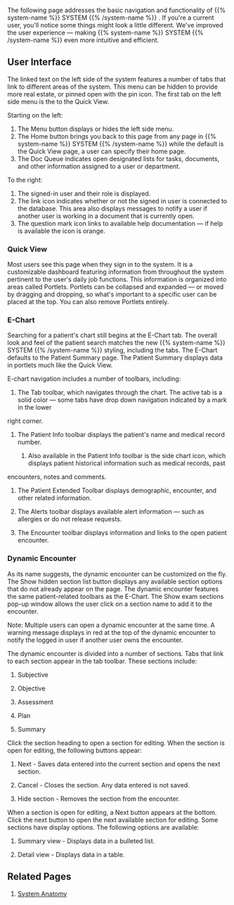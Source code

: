 The following page addresses the basic navigation and functionality of {{% system-name %}} SYSTEM {{% /system-name %}} . If you're a current user, you'll notice some things might look a little different. We've improved the user experience — making {{% system-name %}} SYSTEM {{% /system-name %}} even more intuitive and efficient.



## User Interface

The linked text on the left side of the system features a number of tabs that link to different areas of the system. This menu can be hidden to provide more real estate, or pinned open with the pin icon. The first tab on the left side menu is the to the Quick View.

Starting on the left:

1. The Menu button displays or hides the left side menu.
2. The Home button brings you back to this page from any page in {{% system-name %}} SYSTEM {{% /system-name %}} while the default is the Quick View page, a user can specify their home page.
3. The Doc Queue indicates open designated lists for tasks, documents, and other information assigned to a user or department.

To the right:

1. The signed-in user and their role is displayed.
2. The link icon indicates whether or not the signed in user is connected to the database. This area also displays messages to notify a user if another user is working in a document that is currently open.
3. The question mark icon links to available help documentation — if help is available the icon is orange.



### Quick View

Most users see this page when they sign in to the system. It is a customizable dashboard featuring information from throughout the system pertinent to the user's daily job functions. This information is organized into areas called Portlets. Portlets can be collapsed and expanded — or moved by dragging and dropping, so what's important to a specific user can be placed at the top. You can also remove Portlets entirely.

### E-Chart

Searching for a patient's chart still begins at the E-Chart tab. The overall look and feel of the patient search matches the new {{% system-name %}} SYSTEM {{% /system-name %}} styling, including the tabs. The E-Chart defaults to the Patient Summary page. The Patient Summary displays data in portlets much like the Quick View.

E-chart navigation includes a number of toolbars, including:

1. The Tab toolbar, which navigates through the chart. The active tab is a solid color — some tabs have drop down navigation indicated by a mark in the lower

right corner.

1. The Patient Info toolbar displays the patient's name and medical record number.

    1. Also available in the Patient Info toolbar is the side chart icon, which displays patient historical information such as medical records, past

encounters, notes and comments.

1. The Patient Extended Toolbar displays demographic, encounter, and other related information.

2. The Alerts toolbar displays available alert information — such as allergies or do not release requests.

3. The Encounter toolbar displays information and links to the open patient encounter.

### Dynamic Encounter

As its name suggests, the dynamic encounter can be customized on the fly. The Show hidden section list button displays any available section options that do not already appear on the page. The dynamic encounter features the same patient-related toolbars as the E-Chart. The Show exam sections pop-up window allows the user click on a section name to add it to the encounter.

Note: Multiple users can open a dynamic encounter at the same time. A warning message displays in red at the top of the dynamic encounter to notify the logged in user if another user owns the encounter.

The dynamic encounter is divided into a number of sections. Tabs that link to each section appear in the tab toolbar. These sections include:

1. Subjective

2. Objective

3. Assessment

4. Plan

5. Summary

Click the section heading to open a section for editing. When the section is open for editing, the following buttons appear:

1. Next - Saves data entered into the current section and opens the next section.

2. Cancel - Closes the section. Any data entered is not saved.

3. Hide section - Removes the section from the encounter.

When a section is open for editing, a Next button appears at the bottom. Click the next button to open the next available section for editing. Some sections have display options. The following options are available:

1. Summary view - Displays data in a bulleted list.

2. Detail view - Displays data in a table.

## Related Pages

1. [System Anatomy](test.md)

